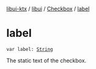 [libui-ktx](../../index.md) / [libui](../index.md) / [Checkbox](index.md) / [label](./label.md)

# label

`var label: `[`String`](https://kotlinlang.org/api/latest/jvm/stdlib/kotlin/-string/index.html)

The static text of the checkbox.

